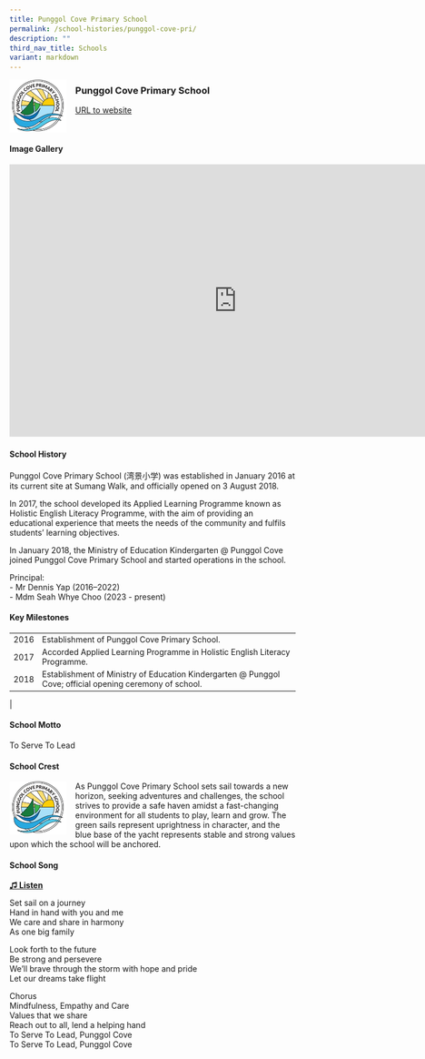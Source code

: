 ```yaml
---
title: Punggol Cove Primary School
permalink: /school-histories/punggol-cove-pri/
description: ""
third_nav_title: Schools
variant: markdown
---
```

<img align="left" style="width:20%;margin-right:15px;" src="/images/punggolcovepri1.png">

### **Punggol Cove Primary School**
[URL to website](https://punggolcovepri.moe.edu.sg/)

<br clear="left">

#### **Image Gallery**
<iframe src="https://docs.google.com/presentation/d/e/2PACX-1vS8WqX_1MbsoeGZWeoboPSk77pK_ybbFYC3IUdJgIO5wd95sf_3RaegopYHk3B1XEMsI6wTIPhXIysL/embed?start=false&amp;loop=true&amp;delayms=5000" frameborder="0" width="800" height="479" allowfullscreen="true"></iframe>


#### **School History**
Punggol Cove Primary School (湾景小学) was established in January 2016 at its current site at Sumang Walk, and officially opened on 3 August 2018.

In 2017, the school developed its Applied Learning Programme known as Holistic English Literacy Programme, with the aim of providing an educational experience that meets the needs of the community and fulfils students’ learning objectives.

In January 2018, the Ministry of Education Kindergarten @ Punggol Cove joined Punggol Cove Primary School and started operations in the school.

Principal:<br>
\- Mr Dennis Yap (2016–2022)<br>
\- Mdm Seah Whye Choo (2023 - present)

#### **Key Milestones**

|  |  |
|:---:|---|
| 2016 | Establishment of Punggol Cove Primary School. |
| 2017 | Accorded Applied Learning Programme in Holistic English Literacy Programme. |
| 2018 | Establishment of Ministry of Education Kindergarten @ Punggol Cove; official opening ceremony of school. |
|

#### **School Motto**
To Serve To Lead

#### **School Crest**
<img align="left" style="width:20%;margin-right:15px;" src="/images/punggolcovepri1.png">

As Punggol Cove Primary School sets sail towards a new horizon, seeking adventures and challenges, the school strives to provide a safe haven amidst a fast-changing environment for all students to play, learn and grow. The green sails represent uprightness in character, and the blue base of the yacht represents stable and strong values upon which the school will be anchored.

#### **School Song**
<a target="\_blank" href="https://drive.google.com/file/d/1q4Ho4NBokJGRs91ljQ_Y8qAOM2gMCVeG/view?usp=share_link">**♫ Listen**</a>

Set sail on a journey<br>
Hand in hand with you and me<br>
We care and share in harmony<br>
As one big family

Look forth to the future<br>
Be strong and persevere<br>
We’ll brave through the storm with hope and pride<br>
Let our dreams take flight

Chorus<br>
Mindfulness, Empathy and Care<br>
Values that we share<br>
Reach out to all, lend a helping hand<br>
To Serve To Lead, Punggol Cove<br>
To Serve To Lead, Punggol Cove
